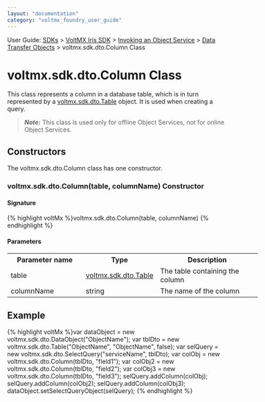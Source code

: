 ```yaml
---
layout: "documentation"
category: "voltmx_foundry_user_guide"
---
```

                              

User Guide: [SDKs](../Foundry_SDKs.html) > [VoltMX Iris SDK](../VoltMXStudio/Installing_VoltMXJS_SDK.html) > [Invoking an Object Service](Objects_API_Reference.html) > [Data Transfer Objects](Data_Transfer_Objects.html) > voltmx.sdk.dto.Column Class

voltmx.sdk.dto.Column Class
=========================

This class represents a column in a database table, which is in turn represented by a [voltmx.sdk.dto.Table](voltmx.sdk.dto.Table_Class.html) object. It is used when creating a query.

> **_Note:_** This class is used only for offline Object Services, not for online Object Services.

Constructors
------------

The voltmx.sdk.dto.Column class has one constructor.

### voltmx.sdk.dto.Column(table, columnName) Constructor

#### Signature

{% highlight voltMx %}voltmx.sdk.dto.Column(table, columnName)
{% endhighlight %}

#### Parameters

<table style="width: 579px;mc-table-style: url('../Resources/TableStyles/Basic.css');" class="TableStyle-Basic" cellspacing="0"><colgroup><col style="width: 183px;" class="TableStyle-Basic-Column-Column1"> <col class="TableStyle-Basic-Column-Column1" style="width: 144px;"> <col class="TableStyle-Basic-Column-Column1" style="width: 254px;"></colgroup><tbody><tr class="TableStyle-Basic-Body-Body1"><th class="TableStyle-Basic-BodyE-Column1-Body1">Parameter name</th><th class="TableStyle-Basic-BodyE-Column1-Body1">Type</th><th class="TableStyle-Basic-BodyD-Column1-Body1">Description</th></tr><tr class="TableStyle-Basic-Body-Body1"><td class="TableStyle-Basic-BodyE-Column1-Body1">table</td><td class="TableStyle-Basic-BodyE-Column1-Body1"><a href="voltmx.sdk.dto.Table_Class.html">voltmx.sdk.dto.Table</a></td><td class="TableStyle-Basic-BodyD-Column1-Body1">The table containing the column</td></tr><tr class="TableStyle-Basic-Body-Body1"><td class="TableStyle-Basic-BodyB-Column1-Body1">columnName</td><td class="TableStyle-Basic-BodyB-Column1-Body1">string</td><td class="TableStyle-Basic-BodyA-Column1-Body1">The name of the column</td></tr></tbody></table>

Example
-------

{% highlight voltMx %}var dataObject = new voltmx.sdk.dto.DataObject("ObjectName");
var tblDto = new voltmx.sdk.dto.Table("ObjectName", "ObjectName", false);
var selQuery = new voltmx.sdk.dto.SelectQuery("serviceName", tblDto);
var colObj = new voltmx.sdk.dto.Column(tblDto, "field1");
var colObj2 = new voltmx.sdk.dto.Column(tblDto, "field2");
var colObj3 = new voltmx.sdk.dto.Column(tblDto, "field3");
selQuery.addColumn(colObj);
selQuery.addColumn(colObj2);
selQuery.addColumn(colObj3);
dataObject.setSelectQueryObject(selQuery);
{% endhighlight %}
